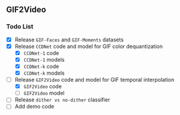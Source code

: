## GIF2Video

### Todo List

- [x] Release `GIF-Faces` and `GIF-Moments` datasets   
- [x] Release `CCDNet` code and model for GIF color dequantization   
  - [x] `CCDNet-1` code  
  - [x] `CCDNet-1` models  
  - [x] `CCDNet-k` code  
  - [x] `CCDNet-k` models  
- [ ] Release `GIF2Video` code and model for GIF temporal interpolation    
  - [x] `GIF2Video` code
  - [ ] `GIF2Video` model
- [ ] Release `dither vs no-dither` classifier
- [ ] Add demo code
